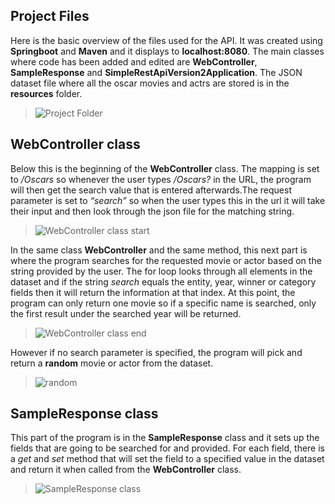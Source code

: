 <h2>Project Files</h2>

Here is the basic overview of the files used for the API. It was created using **Springboot** and **Maven** and it displays to **localhost:8080**. The main classes where code has been added and edited are **WebController**, **SampleResponse** and **SimpleRestApiVersion2Application**. The JSON dataset file where all the oscar movies and actrs are stored is in the **resources** folder.
>![Project Folder](https://user-images.githubusercontent.com/31836580/118218908-3e7f7300-b42d-11eb-8306-5a76488ce1b9.png)

<h2>WebController class</h2>

Below this is the beginning of the **WebController** class. The mapping is set to */Oscars* so whenever the user types */Oscars?* in the URL, the program will then get the search value that is entered afterwards.The request parameter is set to *“search”* so when the user types this in the url it will take their input and then look through the json file for the matching string.
>![WebController class start](https://user-images.githubusercontent.com/31836580/118219031-81414b00-b42d-11eb-81d2-1e8b8299bbc8.png)

In the same class **WebController** and the same method, this next part is where the program searches for the requested movie or actor based on the string provided by the user. The for loop looks through all elements in the dataset and if the string *search* equals the entity, year, winner or category fields then it will return the information at that index. At this point, the program can only return one movie so if a specific name is searched, only the first result under the searched year will be returned.
>![WebController class end](https://user-images.githubusercontent.com/31836580/118217316-0cb8dd00-b42a-11eb-8539-c5cfbdee80c3.png)

However if no search parameter is specified, the program will pick and return a **random** movie or actor from the dataset.
>![random](https://user-images.githubusercontent.com/31836580/118219078-9e761980-b42d-11eb-818e-e4c087b7011f.png)

<h2>SampleResponse class</h2>

This part of the program is in the **SampleResponse** class and it sets up the fields that are going to be searched for and provided. For each field, there is a *get* and *set* method that will set the field to a specified value in the dataset and return it when called from the **WebController** class.
>![SampleResponse class](https://user-images.githubusercontent.com/31836580/118219188-d4b39900-b42d-11eb-91c6-51561822a58f.png)
